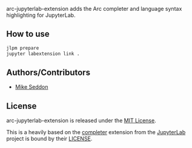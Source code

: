 arc-jupyterlab-extension adds the Arc completer and language syntax highlighting for JupyterLab.

## How to use

```bash
jlpm prepare
jupyter labextension link .
```

## Authors/Contributors

- [Mike Seddon](https://github.com/seddonm1)

## License

arc-jupyterlab-extension is released under the [MIT License](https://opensource.org/licenses/MIT).

This is a heavily based on the [completer](https://github.com/jupyterlab/jupyterlab/tree/master/packages/completer) extension from the [JupyterLab](https://github.com/jupyterlab/jupyterlab) project is bound by their [LICENSE](https://github.com/jupyterlab/jupyterlab/blob/master/LICENSE).
